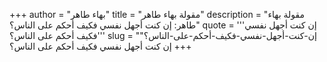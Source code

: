 +++
author = "بهاء طاهر"
title = "مقولة بهاء طاهر"
description = "مقولة بهاء طاهر: إن كنت أجهل نفسي فكيف أحكم على الناس؟"
quote = '''إن كنت أجهل نفسي فكيف أحكم على الناس؟''' 
slug = "إن-كنت-أجهل-نفسي-فكيف-أحكم-على-الناس؟"
+++
إن كنت أجهل نفسي فكيف أحكم على الناس؟
